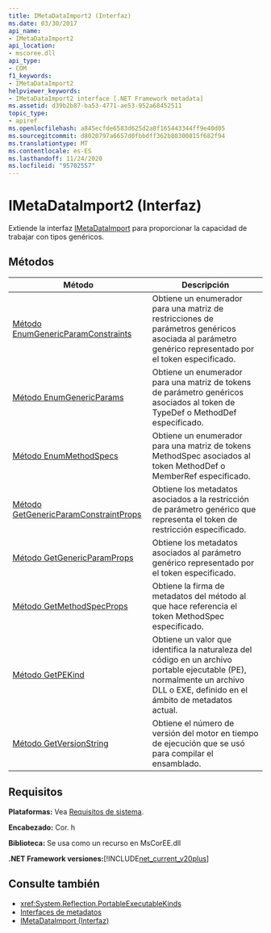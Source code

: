```yaml
---
title: IMetaDataImport2 (Interfaz)
ms.date: 03/30/2017
api_name:
- IMetaDataImport2
api_location:
- mscoree.dll
api_type:
- COM
f1_keywords:
- IMetaDataImport2
helpviewer_keywords:
- IMetaDataImport2 interface [.NET Framework metadata]
ms.assetid: d39b2b87-ba53-4771-ae53-952a68452511
topic_type:
- apiref
ms.openlocfilehash: a845ecfde6583d625d2a8f165443344ff9e40d05
ms.sourcegitcommit: d8020797a6657d0fbbdff362b80300815f682f94
ms.translationtype: MT
ms.contentlocale: es-ES
ms.lasthandoff: 11/24/2020
ms.locfileid: "95702557"
---
```

# <a name="imetadataimport2-interface"></a>IMetaDataImport2 (Interfaz)

Extiende la interfaz [IMetaDataImport](imetadataimport-interface.md) para proporcionar la capacidad de trabajar con tipos genéricos.  
  
## <a name="methods"></a>Métodos  
  
|Método|Descripción|  
|------------|-----------------|  
|[Método EnumGenericParamConstraints](imetadataimport2-enumgenericparamconstraints-method.md)|Obtiene un enumerador para una matriz de restricciones de parámetros genéricos asociada al parámetro genérico representado por el token especificado.|  
|[Método EnumGenericParams](imetadataimport2-enumgenericparams-method.md)|Obtiene un enumerador para una matriz de tokens de parámetro genéricos asociados al token de TypeDef o MethodDef especificado.|  
|[Método EnumMethodSpecs](imetadataimport2-enummethodspecs-method.md)|Obtiene un enumerador para una matriz de tokens MethodSpec asociados al token MethodDef o MemberRef especificado.|  
|[Método GetGenericParamConstraintProps](imetadataimport2-getgenericparamconstraintprops-method.md)|Obtiene los metadatos asociados a la restricción de parámetro genérico que representa el token de restricción especificado.|  
|[Método GetGenericParamProps](imetadataimport2-getgenericparamprops-method.md)|Obtiene los metadatos asociados al parámetro genérico representado por el token especificado.|  
|[Método GetMethodSpecProps](imetadataimport2-getmethodspecprops-method.md)|Obtiene la firma de metadatos del método al que hace referencia el token MethodSpec especificado.|  
|[Método GetPEKind](imetadataimport2-getpekind-method.md)|Obtiene un valor que identifica la naturaleza del código en un archivo portable ejecutable (PE), normalmente un archivo DLL o EXE, definido en el ámbito de metadatos actual.|  
|[Método GetVersionString](imetadataimport2-getversionstring-method.md)|Obtiene el número de versión del motor en tiempo de ejecución que se usó para compilar el ensamblado.|  
  
## <a name="requirements"></a>Requisitos  

 **Plataformas:** Vea [Requisitos de sistema](../../get-started/system-requirements.md).  
  
 **Encabezado:** Cor. h  
  
 **Biblioteca:** Se usa como un recurso en MsCorEE.dll  
  
 **.NET Framework versiones:**[!INCLUDE[net_current_v20plus](../../../../includes/net-current-v20plus-md.md)]  
  
## <a name="see-also"></a>Consulte también

- <xref:System.Reflection.PortableExecutableKinds>
- [Interfaces de metadatos](metadata-interfaces.md)
- [IMetaDataImport (Interfaz)](imetadataimport-interface.md)
